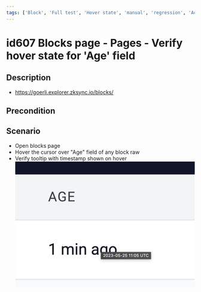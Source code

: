 ```yaml
---
tags: ['Block', 'Full test', 'Hover state', 'manual', 'regression', 'Active']
---
```


# id607 Blocks page - Pages - Verify hover state for 'Age' field

## Description
  - https://goerli.explorer.zksync.io/blocks/

## Precondition


## Scenario
- Open blocks page
- Hover the cursor over "Age" field of any block raw
- Verify tooltip with timestamp shown on hover
  ![Screenshot](../../../../static/img/Pages/BlocksPage/id607_1.png)